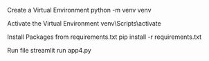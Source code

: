 Create a Virtual Environment
    python -m venv venv

Activate the Virtual Environment
    venv\Scripts\activate

Install Packages from requirements.txt
    pip install -r requirements.txt

Run file
    streamlit run app4.py
   
